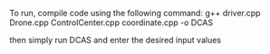 To run, compile code using the following command:
g++ driver.cpp Drone.cpp ControlCenter.cpp coordinate.cpp -o DCAS

then simply run DCAS and enter the desired input values